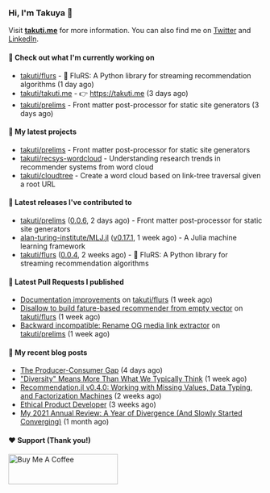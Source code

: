 ### Hi, I'm Takuya 👋

Visit **[takuti.me](https://takuti.me/)** for more information. You can also find me on [Twitter](https://twitter.com/takuti) and [LinkedIn](https://linkedin.com/in/takuti).

#### 👷 Check out what I'm currently working on


- [takuti/flurs](https://github.com/takuti/flurs) - :ocean: FluRS: A Python library for streaming recommendation algorithms (1 day ago)
- [takuti/takuti.me](https://github.com/takuti/takuti.me) - :point_right: https://takuti.me (3 days ago)
- [takuti/prelims](https://github.com/takuti/prelims) - Front matter post-processor for static site generators (3 days ago)

#### 🌱 My latest projects


- [takuti/prelims](https://github.com/takuti/prelims) - Front matter post-processor for static site generators
- [takuti/recsys-wordcloud](https://github.com/takuti/recsys-wordcloud) - Understanding research trends in recommender systems from word cloud
- [takuti/cloudtree](https://github.com/takuti/cloudtree) - Create a word cloud based on link-tree traversal given a root URL

#### 🔭 Latest releases I've contributed to


- [takuti/prelims](https://github.com/takuti/prelims) ([0.0.6](https://github.com/takuti/prelims/releases/tag/0.0.6), 2 days ago) - Front matter post-processor for static site generators
- [alan-turing-institute/MLJ.jl](https://github.com/alan-turing-institute/MLJ.jl) ([v0.17.1](https://github.com/alan-turing-institute/MLJ.jl/releases/tag/v0.17.1), 1 week ago) - A Julia machine learning framework
- [takuti/flurs](https://github.com/takuti/flurs) ([0.0.4](https://github.com/takuti/flurs/releases/tag/0.0.4), 2 weeks ago) - :ocean: FluRS: A Python library for streaming recommendation algorithms

#### 🔨 Latest Pull Requests I published


- [Documentation improvements](https://github.com/takuti/flurs/pull/13) on [takuti/flurs](https://github.com/takuti/flurs) (1 week ago)
- [Disallow to build fature-based recommender from empty vector](https://github.com/takuti/flurs/pull/12) on [takuti/flurs](https://github.com/takuti/flurs) (1 week ago)
- [Backward incompatible: Rename OG media link extractor](https://github.com/takuti/prelims/pull/14) on [takuti/prelims](https://github.com/takuti/prelims) (1 week ago)

#### 📜 My recent blog posts

- [The Producer-Consumer Gap](https://takuti.me/note/the-producer-consumer-gap/) (4 days ago)
- [&#34;Diversity&#34; Means More Than What We Typically Think](https://takuti.me/note/the-power-of-diverse-thinking/) (1 week ago)
- [Recommendation.jl v0.4.0: Working with Missing Values, Data Typing, and Factorization Machines](https://takuti.me/note/recommendation-julia-v040/) (2 weeks ago)
- [Ethical Product Developer](https://takuti.me/note/ethical-product-developer/) (3 weeks ago)
- [My 2021 Annual Review: A Year of Divergence (And Slowly Started Converging)](https://takuti.me/note/annual-review-2021/) (1 month ago)

#### ❤️ Support (Thank you!)

<a href="https://www.buymeacoffee.com/takuti" target="_blank"><img src="https://cdn.buymeacoffee.com/buttons/v2/default-yellow.png" alt="Buy Me A Coffee" style="height: 60px !important;width: 217px !important;" ></a>
